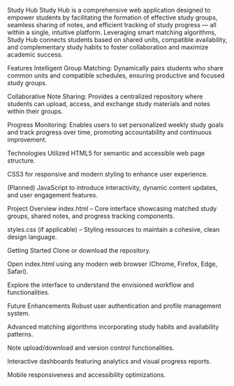 Study Hub
Study Hub is a comprehensive web application designed to empower students by facilitating the formation of effective study groups, seamless sharing of notes, and efficient tracking of study progress — all within a single, intuitive platform. Leveraging smart matching algorithms, Study Hub connects students based on shared units, compatible availability, and complementary study habits to foster collaboration and maximize academic success.

Features
Intelligent Group Matching: Dynamically pairs students who share common units and compatible schedules, ensuring productive and focused study groups.

Collaborative Note Sharing: Provides a centralized repository where students can upload, access, and exchange study materials and notes within their groups.

Progress Monitoring: Enables users to set personalized weekly study goals and track progress over time, promoting accountability and continuous improvement.

Technologies Utilized
HTML5 for semantic and accessible web page structure.

CSS3 for responsive and modern styling to enhance user experience.

(Planned) JavaScript to introduce interactivity, dynamic content updates, and user engagement features.

Project Overview
index.html – Core interface showcasing matched study groups, shared notes, and progress tracking components.

styles.css (if applicable) – Styling resources to maintain a cohesive, clean design language.

Getting Started
Clone or download the repository.

Open index.html using any modern web browser (Chrome, Firefox, Edge, Safari).

Explore the interface to understand the envisioned workflow and functionalities.

Future Enhancements
Robust user authentication and profile management system.

Advanced matching algorithms incorporating study habits and availability patterns.

Note upload/download and version control functionalities.

Interactive dashboards featuring analytics and visual progress reports.

Mobile responsiveness and accessibility optimizations.